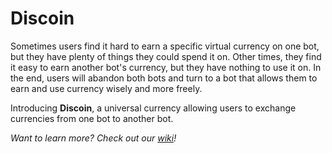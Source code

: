 # Discoin

Sometimes users find it hard to earn a specific virtual currency on one bot, but they have plenty of things they could spend it on. Other times, they find it easy to earn another bot's currency, but they have nothing to use it on. In the end, users will abandon both bots and turn to a bot that allows them to earn and use currency wisely and more freely.

Introducing **Discoin**, a universal currency allowing users to exchange currencies from one bot to another bot.

*Want to learn more? Check out our [wiki](https://github.com/austinhuang0131/discoin/wiki)!*
